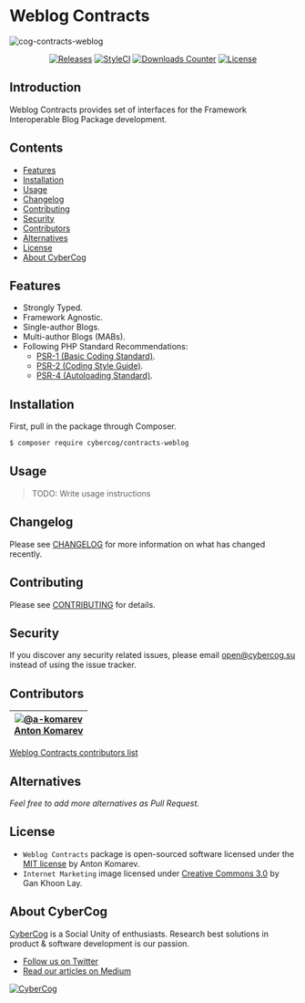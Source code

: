 # Weblog Contracts

![cog-contracts-weblog](https://user-images.githubusercontent.com/1849174/38336794-bd7bd996-386b-11e8-861d-d837d126bd50.png)

<p align="center">
<a href="https://github.com/cybercog/contracts-weblog/releases"><img src="https://img.shields.io/github/release/cybercog/contracts-weblog.svg?style=flat-square" alt="Releases"></a>
<a href="https://styleci.io/repos/128128714"><img src="https://styleci.io/repos/128128714/shield" alt="StyleCI"></a>
<a href="https://packagist.org/packages/cybercog/contracts-weblog"><img src="https://img.shields.io/packagist/dt/cybercog/contracts-weblog.svg?style=flat-square" alt="Downloads Counter"></a>
<a href="https://github.com/cybercog/contracts-weblog/blob/master/LICENSE"><img src="https://img.shields.io/github/license/cybercog/contracts-weblog.svg?style=flat-square" alt="License"></a>
</p>

## Introduction

Weblog Contracts provides set of interfaces for the Framework Interoperable Blog Package development.

## Contents

- [Features](#features)
- [Installation](#installation)
- [Usage](#usage)
- [Changelog](#changelog)
- [Contributing](#contributing)
- [Security](#security)
- [Contributors](#contributors)
- [Alternatives](#alternatives)
- [License](#license)
- [About CyberCog](#about-cybercog)

## Features

- Strongly Typed.
- Framework Agnostic.
- Single-author Blogs.
- Multi-author Blogs (MABs).
- Following PHP Standard Recommendations:
  - [PSR-1 (Basic Coding Standard)](http://www.php-fig.org/psr/psr-1/).
  - [PSR-2 (Coding Style Guide)](http://www.php-fig.org/psr/psr-2/).
  - [PSR-4 (Autoloading Standard)](http://www.php-fig.org/psr/psr-4/).

## Installation

First, pull in the package through Composer.

```sh
$ composer require cybercog/contracts-weblog
```

## Usage

> TODO: Write usage instructions

## Changelog

Please see [CHANGELOG](CHANGELOG.md) for more information on what has changed recently.

## Contributing

Please see [CONTRIBUTING](CONTRIBUTING.md) for details.

## Security

If you discover any security related issues, please email open@cybercog.su instead of using the issue tracker.

## Contributors

| <a href="https://github.com/a-komarev">![@a-komarev](https://avatars.githubusercontent.com/u/1849174?s=110)<br />Anton Komarev</a> |  
| :---: |

[Weblog Contracts contributors list](../../contributors)

## Alternatives

*Feel free to add more alternatives as Pull Request.*

## License

- `Weblog Contracts` package is open-sourced software licensed under the [MIT license](LICENSE) by Anton Komarev.
- `Internet Marketing` image licensed under [Creative Commons 3.0](https://creativecommons.org/licenses/by/3.0/us/) by Gan Khoon Lay.

## About CyberCog

[CyberCog](http://www.cybercog.ru) is a Social Unity of enthusiasts. Research best solutions in product & software development is our passion.

- [Follow us on Twitter](https://twitter.com/cybercog)
- [Read our articles on Medium](https://medium.com/cybercog)

<a href="http://cybercog.ru"><img src="https://cloud.githubusercontent.com/assets/1849174/18418932/e9edb390-7860-11e6-8a43-aa3fad524664.png" alt="CyberCog"></a>
